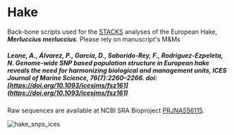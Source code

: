 # Hake
Back-bone scripts used for the [STACKS](https://catchenlab.life.illinois.edu/stacks/) analyses of the European Hake, ***Merluccius merluccius***.
Please rely on manuscript's M&Ms
 
##### Leone, A., Álvarez, P., García, D., Saborido-Rey, F., Rodriguez-Ezpeleta, N. Genome-wide SNP based population structure in European hake reveals the need for harmonizing biological and management units, _ICES Journal of Marine Science_, 76(7):2260–2266. doi: [https://doi.org/10.1093/icesjms/fsz161](https://doi.org/10.1093/icesjms/fsz161)

Raw sequences are available at NCBI SRA
Bioproject [PRJNA556115](https://www.ncbi.nlm.nih.gov/bioproject/?term=PRJNA556115).

![hake_snps_ices](https://user-images.githubusercontent.com/51339439/190253486-ebbd65b9-65d2-4e10-b8d3-0cc5f70a980b.jpg)


